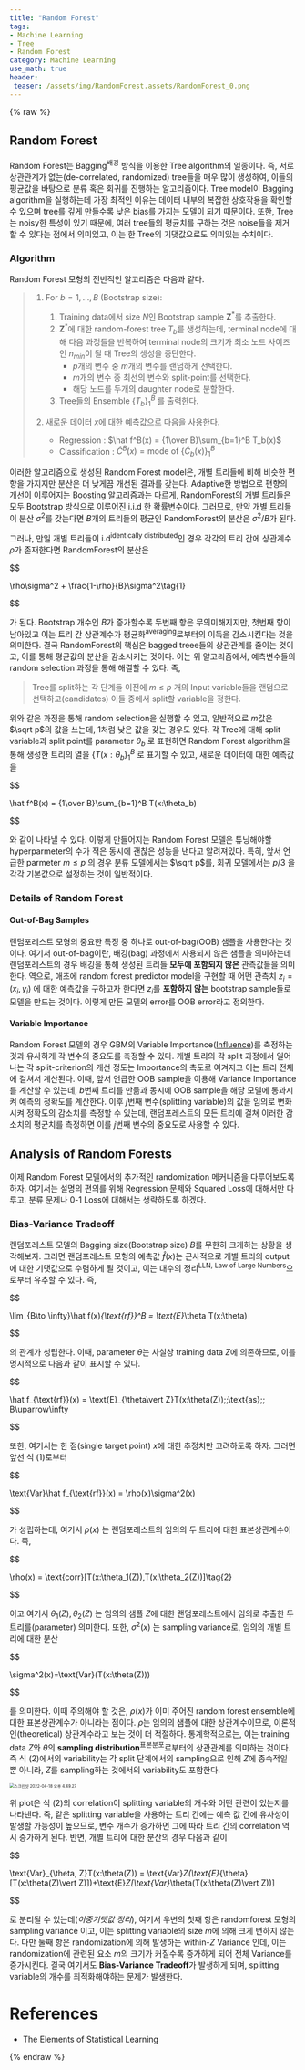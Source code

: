 ```yaml
---
title: "Random Forest"
tags:
- Machine Learning
- Tree
- Random Forest
category: Machine Learning
use_math: true
header: 
 teaser: /assets/img/RandomForest.assets/RandomForest_0.png
---
```

{% raw %}
## Random Forest

Random Forest는 Bagging<sup>배깅</sup> 방식을 이용한 Tree algorithm의 일종이다. 즉, 서로 상관관계가 없는(de-correlated, randomized) tree들을 매우 많이 생성하여, 이들의 평균값을 바탕으로 분류 혹은 회귀를 진행하는 알고리즘이다. Tree model이 Bagging algorithm을 실행하는데 가장 최적인 이유는 데이터 내부의 복잡한 상호작용을 확인할 수 있으며 tree를 깊게 만들수록 낮은 bias를 가지는 모델이 되기 때문이다. 또한, Tree는 noisy한 특성이 있기 때문에, 여러 tree들의 평균치를 구하는 것은 noise들을 제거할 수 있다는 점에서 의미있고, 이는 한 Tree의 기댓값으로도 의미있는 수치이다.

### Algorithm

Random Forest 모형의 전반적인 알고리즘은 다음과 같다.

> 1. For $b=1,\ldots,B$ (Bootstrap size):
>
>    1) Training data에서 size $N$인 Bootstrap sample $\mathbf Z^{\ast}$를 추출한다.
>
>    2. $\mathbf Z^{\ast}$에 대한 random-forest tree $T_b$를 생성하는데, terminal node에 대해 다음 과정들을 반복하여 terminal node의 크기가 최소 노드 사이즈인 $n_{min}$이 될 때 Tree의 생성을 중단한다.
>       - $p$개의 변수 중 $m$개의 변수를 랜덤하게 선택한다.
>       - $m$개의 변수 중 최선의 변수와 split-point를 선택한다.
>       - 해당 노드를 두개의 daughter node로 분할한다.
>    3. Tree들의 Ensemble $\{T_b\}_1^B$ 를 출력한다.
>
> 2. 새로운 데이터 $x$에 대한 예측값으로 다음을 사용한다.
>
>    - Regression : $\hat f^B(x) = {1\over B}\sum_{b=1}^B T_b(x)$
>    - Classification : $\hat C^B(x)=\text{mode of }\{\hat C_b(x)\}_1^B$

이러한 알고리즘으로 생성된 Random Forest model은, 개별 트리들에 비해 비슷한 편향을 가지지만 분산은 더 낮게끔 개선된 결과를 갖는다. Adaptive한 방법으로 편향의 개선이 이루어지는 Boosting 알고리즘과는 다르게, RandomForest의 개별 트리들은 모두 Bootstrap 방식으로 이루어진 i.i.d 한 확률변수이다. 그러므로, 만약 개별 트리들이 분산 $\sigma^2$를 갖는다면 $B$개의 트리들의 평균인 RandomForest의 분산은 $\sigma^2/B$가 된다.

그러나, 만일 개별 트리들이 i.d<sup>identically distributed</sup>인 경우 각각의 트리 간에 상관계수 $\rho$가 존재한다면 RandomForest의 분산은

$$

\rho\sigma^2 + \frac{1-\rho}{B}\sigma^2\tag{1}

$$

가 된다. Bootstrap 개수인 $B$가 증가할수록 두번째 항은 무의미해지지만, 첫번째 항이 남아있고 이는 트리 간 상관계수가 평균화<sup>averaging</sup>로부터의 이득을 감소시킨다는 것을 의미한다. 결국 RandomForest의 핵심은 bagged treee들의 상관관계를 줄이는 것이고, 이를 통해 평균값의 분산을 감소시키는 것이다. 이는 위 알고리즘에서, 예측변수들의 random selection 과정을 통해 해결할 수 있다. 즉,

> Tree를 split하는 각 단계들 이전에 $m\leq p$ 개의 Input variable들을 랜덤으로 선택하고(candidates) 이들 중에서 split할 variable을 정한다.

위와 같은 과정을 통해 random selection을 실행할 수 있고, 일반적으로 $m$값은 $\sqrt p$의 값을 쓰는데, $1$처럼 낮은 값을 갖는 경우도 있다. 각 Tree에 대해 split variable과 split point를 parameter $\theta_b$ 로 표현하면 Random Forest algorithm을 통해 생성한 트리의 열을 $\{T(x:\theta_b\}_1^B$ 로 표기할 수 있고, 새로운 데이터에 대한 예측값을

$$

\hat f^B(x) = {1\over B}\sum_{b=1}^B T(x:\theta_b)

$$

와 같이 나타낼 수 있다. 이렇게 만들어지는 Random Forest 모델은 튜닝해야할 hyperparmeter의 수가 적은 동시에 괜찮은 성능을 낸다고 알려져있다. 특히, 앞서 언급한 parmeter $m\leq p$ 의 경우 분류 모델에서는 $\sqrt p$를, 회귀 모델에서는 $p/3$ 을 각각 기본값으로 설정하는 것이 일반적이다.

### Details of Random Forest

#### Out-of-Bag Samples

랜덤포레스트 모형의 중요한 특징 중 하나로 out-of-bag(OOB) 샘플을 사용한다는 것이다. 여기서 out-of-bag이란, 배깅(bag) 과정에서 사용되지 않은 샘플을 의미하는데 랜덤포레스트의 경우 배깅을 통해 생성된 트리들 **모두에 포함되지 않은** 관측값들을 의미한다. 역으로, 애초에 random forest predictor model을 구현할 때 어떤 관측치 $z_i=(x_i,y_i)$ 에 대한 예측값을 구하고자 한다면 $z_i$를 **포함하지 않는** bootstrap sample들로 모델을 만드는 것이다. 이렇게 만든 모델의 error를 OOB error라고 정의한다.

#### Variable Importance

Random Forest 모델의 경우 GBM의 Variable Importance([Influence](https://ddangchani.github.io))를 측정하는 것과 유사하게 각 변수의 중요도를 측정할 수 있다. 개별 트리의 각 split 과정에서 일어나는 각 split-criterion의 개선 정도는 Importance의 측도로 여겨지고 이는 트리 전체에 걸쳐서 계산된다. 이때, 앞서 언급한 OOB sample을 이용해 Variance Importance를 계산할 수 있는데,  $b$번째 트리를 만듦과 동시에 OOB sample을 해당 모델에 통과시켜 예측의 정확도를 계산한다. 이후 $j$번째 변수(splitting variable)의 값을 임의로 변화시켜 정확도의 감소치를 측정할 수 있는데, 랜덤포레스트의 모든 트리에 걸쳐 이러한 감소치의 평균치를 측정하면 이를 $j$번째 변수의 중요도로 사용할 수 있다.

## Analysis of Random Forests

이제 Random Forest 모델에서의 추가적인 randomization 메커니즘을 다루어보도록 하자. 여기서는 설명의 편의를 위해 Regression 문제와 Squared Loss에 대해서만 다루고, 분류 문제나 0-1 Loss에 대해서는 생략하도록 하겠다.

### Bias-Variance Tradeoff

랜덤포레스트 모델의 Bagging size(Bootstrap size) $B$를 무한히 크게하는 상황을 생각해보자. 그러면 랜덤포레스트 모형의 예측값 $\hat f(x)$는 근사적으로 개별 트리의 output에 대한 기댓값으로 수렴하게 될 것이고, 이는 대수의 정리<sup>LLN, Law of Large Numbers</sup>으로부터 유추할 수 있다. 즉,

$$

\lim_{B\to \infty}\hat f(x)_{\text{rf}}^B = \text{E}_\theta T(x:\theta)

$$

의 관계가 성립한다. 이때, parameter $\theta$는 사실상 training data $Z$에 의존하므로, 이를 명시적으로 다음과 같이 표시할 수 있다.

$$

\hat f_{\text{rf}}(x) = \text{E}_{\theta\vert Z}T(x:\theta(Z))\;\;\text{as}\;\; B\uparrow\infty

$$

또한, 여기서는 한 점(single target point) $x$에 대한 추정치만 고려하도록 하자. 그러면 앞선 식 (1)로부터

$$

\text{Var}\hat f_{\text{rf}}(x) = \rho(x)\sigma^2(x)

$$

가 성립하는데, 여기서 $\rho(x)$ 는 랜덤포레스트의 임의의 두 트리에 대한 표본상관계수이다. 즉,

$$

\rho(x) = \text{corr}[T(x:\theta_1(Z)),T(x:\theta_2(Z))]\tag{2}

$$

이고 여기서 $\theta_1(Z),\theta_2(Z)$ 는 임의의 샘플 $Z$에 대한 랜덤포레스트에서 임의로 추출한 두 트리를(parameter) 의미한다. 또한, $\sigma^2(x)$ 는 sampling variance로, 임의의 개별 트리에 대한 분산

$$

\sigma^2(x)=\text{Var}(T(x:\theta(Z)))

$$

를 의미한다. 이때 주의해야 할 것은, $\rho(x)$가 이미 주어진 random forest ensemble에 대한 표본상관계수가 아니라는 점이다. $\rho$는 임의의 샘플에 대한 상관계수이므로, 이론적인(theoretical) 상관계수라고 보는 것이 더 적절하다. 통계학적으로는, 이는 training data $Z$와 $\theta$의 **sampling distribution**<sup>표본분포</sup>로부터의 상관관계를 의미하는 것이다. 즉 식 (2)에서의 variability는 각 split 단계에서의 sampling으로 인해 $Z$에 종속적일 뿐 아니라, $Z$를 sampling하는 것에서의 variability도 포함한다.

<img src="/assets/img/RandomForest.assets/RandomForest_0.png" alt="스크린샷 2022-04-18 오후 4.49.27" style="zoom:50%;" />

위 plot은 식 (2)의 correlation이 splitting variable의 개수와 어떤 관련이 있는지를 나타낸다. 즉, 같은 splitting variable을 사용하는 트리 간에는 예측 값 간에 유사성이 발생할 가능성이 높으므로, 변수 개수가 증가하면 그에 따라 트리 간의 correlation 역시 증가하게 된다. 반면, 개별 트리에 대한 분산의 경우 다음과 같이

$$

\text{Var}_{\theta, Z}T(x:\theta(Z)) = \text{Var}_Z(\text{E}_{\theta}[T(x:\theta(Z)\vert Z)])+\text{E}_Z[\text{Var}_\theta(T(x:\theta(Z)\vert Z))]

$$

로 분리될 수 있는데(*이중기댓값 정리*), 여기서 우변의 첫째 항은 randomforest 모형의 sampling variance 이고, 이는 splitting variable의 size $m$에 의해 크게 변하지 않는다. 다만 둘째 항은 randomization에 의해 발생하는 within-$Z$ Variance 인데, 이는 randomization에 관련된 요소 $m$의 크기가 커질수록 증가하게 되어 전체 Variance를 증가시킨다. 결국 여기서도 **Bias-Variance Tradeoff**가 발생하게 되며, splitting variable의 개수를 최적화해야하는 문제가 발생한다.









# References

- The Elements of Statistical Learning

{% endraw %}
